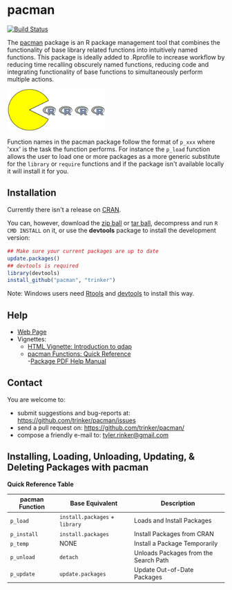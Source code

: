 # pacman

[![Build Status](https://travis-ci.org/trinker/pacman.png?branch=master)](https://travis-ci.org/trinker/pacman)

The [pacman](http://trinker.github.io/pacman_dev/) package is an R package management tool that combines the functionality of base library related functions into intuitively named functions.  This package is ideally added to .Rprofile to increase workflow by reducing time recalling obscurely named functions, reducing code and integrating functionality of base functions to simultaneously perform multiple actions.  

<img src="inst/pacman_logo/r_pacman.png" width="45%">


Function names in the pacman package follow the format of `p_xxx` where 'xxx' is the task the function performs.  For instance the `p_load` function allows the user to load one or more packages as a more generic substitute for the `library` or `require` functions and if the package isn't available locally it will install it for you.

## Installation

Currently there isn't a release on [CRAN](http://cran.r-project.org/).


You can, however, download the [zip ball](https://github.com/trinker/pacman/zipball/master) or [tar ball](https://github.com/trinker/pacman/tarball/master), decompress and run `R CMD INSTALL` on it, or use the **devtools** package to install the development version:

```r
## Make sure your current packages are up to date
update.packages()
## devtools is required
library(devtools)
install_github("pacman", "trinker")
```

Note: Windows users need [Rtools](http://www.murdoch-sutherland.com/Rtools/) and [devtools](http://CRAN.R-project.org/package=devtools) to install this way.


## Help

- [Web Page](http://trinker.github.com/pacman/)       
- Vignettes:     
  - [HTML Vignette: Introduction to qdap](http://trinker.github.io/pacman/vignettes/Introduction_to_pacman.html)      
  - [pacman Functions: Quick Reference](http://trinker.github.io/pacman_dev/vignettes/pacman_functions_quick_reference.html)       
-[Package PDF Help Manual](https://dl.dropbox.com/u/61803503/pacman.pdf)      

## Contact

You are welcome to:
* submit suggestions and bug-reports at: <https://github.com/trinker/pacman/issues>
* send a pull request on: <https://github.com/trinker/pacman/>
* compose a friendly e-mail to: <tyler.rinker@gmail.com>

## Installing, Loading, Unloading, Updating, & Deleting Packages with pacman 

**Quick Reference Table** 

| pacman Function | Base Equivalent | Description |
|----------------------|----------------------|----------------|
| `p_load`  |  `install.packages` + `library` | Loads and Install Packages |
| `p_install` |  `install.packages` | Install Packages from CRAN |
| `p_temp` |  NONE | Install a Package Temporarily |
| `p_unload` | `detach` | Unloads Packages from the Search Path |
| `p_update` | `update.packages` | Update Out-of-Date Packages |

